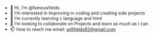 - 👋 Hi, I’m @famousfields
- 👀 I’m interested in Improving in coding and creating side projects 
- 🌱 I’m currently learning c language and html
- 💞️ I’m looking to collaborate on Projects and learn as much as I can
- 📫 How to reach me email: willfields92@gmail.com 

<!---
famousfields/famousfields is a ✨ special ✨ repository because its `README.md` (this file) appears on your GitHub profile.
You can click the Preview link to take a look at your changes.
--->
